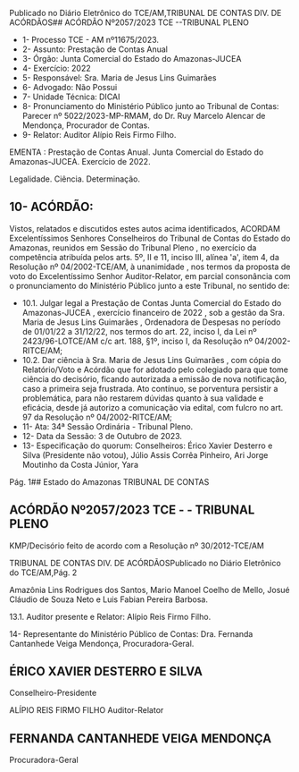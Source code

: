 Publicado  no  Diário  Eletrônico do TCE/AM,TRIBUNAL DE CONTAS DIV. DE ACÓRDÃOS## ACÓRDÃO Nº2057/2023  TCE --TRIBUNAL PLENO

- 1- Processo TCE - AM nº11675/2023.
- 2- Assunto: Prestação de Contas Anual
- 3- Órgão: Junta Comercial do Estado do Amazonas-JUCEA
- 4- Exercício: 2022
- 5- Responsável: Sra. Maria de Jesus Lins Guimarães
- 6- Advogado: Não Possui
- 7- Unidade Técnica: DICAI
- 8- Pronunciamento  do  Ministério  Público  junto  ao  Tribunal  de  Contas: Parecer  nº 5022/2023-MP-RMAM,  do  Dr.  Ruy  Marcelo  Alencar  de  Mendonça,  Procurador  de Contas.
- 9- Relator: Auditor Alípio Reis Firmo Filho.

EMENTA : Prestação de Contas Anual. Junta Comercial do Estado do Amazonas-JUCEA. Exercício de 2022.

Legalidade. Ciência. Determinação.

## 10-  ACÓRDÃO:

Vistos,  relatados  e  discutidos  estes  autos  acima  identificados, ACORDAM Excelentíssimos Senhores Conselheiros do Tribunal de Contas do Estado do Amazonas, reunidos em Sessão do Tribunal Pleno , no exercício da competência atribuída pelos arts. 5º, II e 11, inciso III, alínea 'a', item 4, da Resolução  nº 04/2002-TCE/AM, à unanimidade , nos termos da proposta de voto do Excelentíssimo Senhor Auditor-Relator, em  parcial  consonância com  o  pronunciamento  do  Ministério  Público  junto  a  este Tribunal, no sentido de:

- 10.1. Julgar legal a Prestação de Contas Junta Comercial do Estado do Amazonas-JUCEA , exercício financeiro de 2022 , sob a gestão da Sra. Maria de Jesus Lins Guimarães , Ordenadora de Despesas no período de  01/01/22  a  31/12/22,  nos  termos  do  art.  22,  inciso  I,  da  Lei  nº 2423/96-LOTCE/AM  c/c  art.  188,  §1º, inciso I, da Resolução  nº 04/2002-RITCE/AM;
- 10.2. Dar  ciência à Sra. Maria  de  Jesus  Lins  Guimarães , com  cópia  do Relatório/Voto e Acórdão que for adotado pelo colegiado para que tome ciência do decisório, ficando autorizada a emissão de nova notificação, caso a primeira seja frustrada. Ato contínuo, se porventura persistir a problemática,  para  não  restarem  dúvidas  quanto  à  sua  validade  e eficácia, desde já autorizo a comunicação via edital, com fulcro no art. 97 da Resolução nº 04/2002-RITCE/AM;
- 11-  Ata: 34ª Sessão Ordinária - Tribunal Pleno.
- 12-  Data da Sessão: 3 de Outubro de 2023.
- 13-  Especificação do quorum: Conselheiros: Érico Xavier Desterro e Silva (Presidente não  votou),  Júlio  Assis  Corrêa  Pinheiro,  Ari  Jorge  Moutinho  da  Costa  Júnior,  Yara

Pág. 1## Estado do Amazonas TRIBUNAL DE CONTAS

## ACÓRDÃO Nº2057/2023  TCE - - TRIBUNAL PLENO

KMP/Decisório feito de acordo com a Resolução nº 30/2012-TCE/AM

TRIBUNAL DE CONTAS DIV. DE ACÓRDÃOSPublicado  no  Diário  Eletrônico do TCE/AM,Pág. 2

Amazônia Lins Rodrigues dos Santos, Mario Manoel Coelho de Mello, Josué Cláudio de Souza Neto e Luis Fabian Pereira Barbosa.

13.1. Auditor presente e Relator: Alípio Reis Firmo Filho.

14-  Representante do Ministério Público de Contas: Dra. Fernanda Cantanhede Veiga Mendonça, Procuradora-Geral.

## ÉRICO XAVIER DESTERRO E SILVA

Conselheiro-Presidente

ALÍPIO REIS FIRMO FILHO Auditor-Relator

## FERNANDA CANTANHEDE VEIGA MENDONÇA

Procuradora-Geral